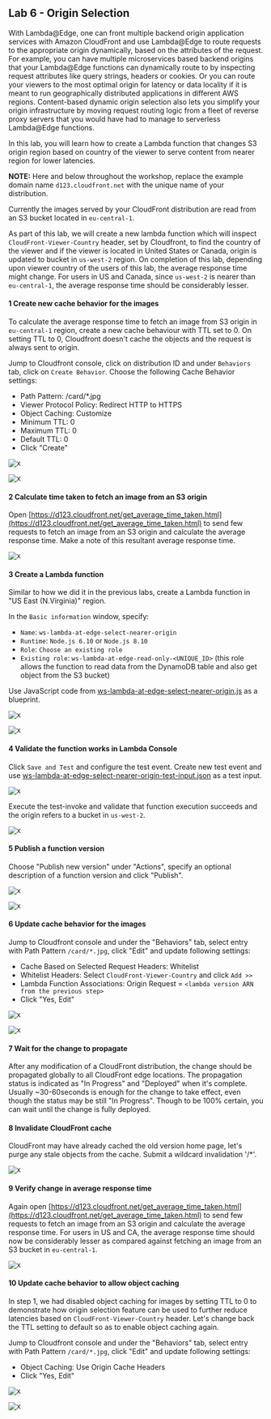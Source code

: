 ## Lab 6 - Origin Selection

With Lambda@Edge, one can front multiple backend origin application services with Amazon CloudFront and use Lambda@Edge to route requests to the appropriate origin dynamically, based on the attributes of the request. For example, you can have multiple microservices based backend origins that your Lambda@Edge functions can dynamically route to by inspecting request attributes like query strings, headers or cookies. Or you can route your viewers to the most optimal origin for latency or data locality if it is meant to run geographically distributed applications in different AWS regions. Content-based dynamic origin selection also lets you simplify your origin infrastructure by moving request routing logic from a fleet of reverse proxy servers that you would have had to manage to serverless Lambda@Edge functions.

In this lab, you will learn how to create a Lambda function that changes S3 origin region based on country of the viewer to serve content from nearer region for lower latencies. 

**NOTE:** Here and below throughout the workshop, replace the example domain name `d123.cloudfront.net` with the unique name of your distribution.

Currently the images served by your CloudFront distribution are read from an S3 bucket located in `eu-central-1`. 

As part of this lab, we will create a new lambda function which will inspect `CloudFront-Viewer-Country` header, set by Cloudfront, to find the country of the viewer and if the viewer is located in United States or Canada, origin is updated to bucket in `us-west-2` region. On completion of this lab, depending upon viewer country of the users of this lab, the average response time might change. For users in US and Canada, since `us-west-2` is nearer than `eu-central-1`, the average response time should be considerably lesser.

#### 1 Create new cache behavior for the images

To calculate the average response time to fetch an image from S3 origin in `eu-central-1` region, create a new cache behaviour with TTL set to 0. On setting TTL to 0, Cloudfront doesn't cache the objects and the request is always sent to origin.

Jump to Cloudfront console, click on distribution ID and under `Behaviors` tab, click on `Create Behavior`. Choose the following Cache Behavior settings:
* Path Pattern: /card/*.jpg
* Viewer Protocol Policy: Redirect HTTP to HTTPS
* Object Caching: Customize
* Minimum TTL: 0
* Maximum TTL: 0
* Default TTL: 0
* Click "Create"

<kbd>![x](./img/create-new-behavior.png)</kbd>

<kbd>![x](./img/create-new-behavior2.png)</kbd>

#### 2 Calculate time taken to fetch an image from an S3 origin

Open [https://d123.cloudfront.net/get_average_time_taken.html](https://d123.cloudfront.net/get_average_time_taken.html) to send few requests to fetch an image from an S3 origin and calculate the average response time. Make a note of this resultant average response time.

<kbd>![x](./img/get-average-response-time.png)</kbd>

#### 3 Create a Lambda function

Similar to how we did it in the previous labs, create a Lambda function in "US East (N.Virginia)" region.

In the `Basic information` window, specify:
* `Name`: `ws-lambda-at-edge-select-nearer-origin`
* `Runtime`: `Node.js 6.10` or `Node.js 8.10`
* `Role`: `Choose an existing role`
* `Existing role`: `ws-lambda-at-edge-read-only-<UNIQUE_ID>` (this role allows the function to read data from the DynamoDB table and also get object from the S3 bucket)

Use JavaScript code from [ws-lambda-at-edge-select-nearer-origin.js](./ws-lambda-at-edge-select-nearer-origin.js) as a blueprint.

<kbd>![x](./img/create-function-select-nearer-origin.png)</kbd>

<kbd>![x](./img/create-function-select-nearer-origin2.png)</kbd>

#### 4 Validate the function works in Lambda Console

Click `Save and Test` and configure the test event. Create new test event and use [ws-lambda-at-edge-select-nearer-origin-test-input.json](./ws-lambda-at-edge-select-nearer-origin-test-input.json) as a test input.

<kbd>![x](./img/configure-test-event.png)</kbd>

Execute the test-invoke and validate that function execution succeeds and the origin refers to a bucket in `us-west-2`.

<kbd>![x](./img/test-invoke-select-nearer-origin.png)</kbd>

#### 5 Publish a function version

Choose "Publish new version" under "Actions", specify an optional description of a function version and click "Publish".

<kbd>![x](./img/publish-function-version.png)</kbd>

<kbd>![x](./img/publish-function-version2.png)</kbd>


#### 6 Update cache behavior for the images 

Jump to Cloudfront console and under the "Behaviors" tab, select entry with Path Pattern `/card/*.jpg`, click "Edit" and update following settings:
* Cache Based on Selected Request Headers: Whitelist
* Whitelist Headers: Select `CloudFront-Viewer-Country` and click `Add >>`
* Lambda Function Associations: Origin Request = `<lambda version ARN from the previous step>`
* Click "Yes, Edit"

<kbd>![x](./img/update-behavior.png)</kbd>

<kbd>![x](./img/update-behavior2.png)</kbd>

#### 7 Wait for the change to propagate

After any modification of a CloudFront distribution, the change should be propagated globally to all CloudFront edge locations. The propagation status is indicated as "In Progress" and "Deployed" when it's complete. Usually ~30-60seconds is enough for the change to take effect, even though the status may be still "In Progress". Though to be 100% certain, you can wait until the change is fully deployed.

#### 8 Invalidate CloudFront cache

CloudFront may have already cached the old version home page, let's purge any stale objects from the cache. Submit a wildcard invalidation '/*'.

<kbd>![x](./img/invalidate.png)</kbd>

#### 9 Verify change in average response time

Again open [https://d123.cloudfront.net/get_average_time_taken.html](https://d123.cloudfront.net/get_average_time_taken.html) to send few requests to fetch an image from an S3 origin and calculate the average response time. For users in US and CA, the average response time should now be considerably lesser as compared against fetching an image from an S3 bucket in `eu-central-1`.

<kbd>![x](./img/get-updated-average-response-time.png)</kbd>

#### 10 Update cache behavior to allow object caching

In step 1, we had disabled object caching for images by setting TTL to 0 to demonstrate how origin selection feature can be used to further reduce latencies based on `CloudFront-Viewer-Country` header. Let's change back the TTL setting to default so as to enable object caching again.

Jump to Cloudfront console and under the "Behaviors" tab, select entry with Path Pattern `/card/*.jpg`, click "Edit" and update following settings:
* Object Caching: Use Origin Cache Headers
* Click "Yes, Edit"

<kbd>![x](./img/update-behavior.png)</kbd>

<kbd>![x](./img/update-behavior-ttl.png)</kbd>